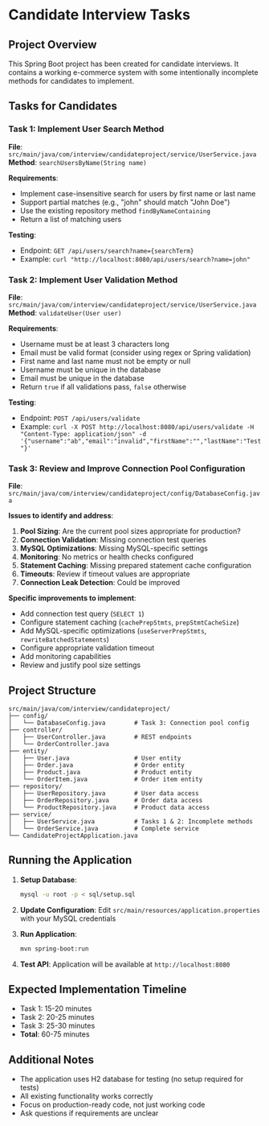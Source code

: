# Candidate Interview Tasks

## Project Overview
This Spring Boot project has been created for candidate interviews. It contains a working e-commerce system with some intentionally incomplete methods for candidates to implement.

## Tasks for Candidates

### Task 1: Implement User Search Method
**File**: `src/main/java/com/interview/candidateproject/service/UserService.java`
**Method**: `searchUsersByName(String name)`

**Requirements**:
- Implement case-insensitive search for users by first name or last name
- Support partial matches (e.g., "john" should match "John Doe")
- Use the existing repository method `findByNameContaining`
- Return a list of matching users

**Testing**:
- Endpoint: `GET /api/users/search?name={searchTerm}`
- Example: `curl "http://localhost:8080/api/users/search?name=john"`

### Task 2: Implement User Validation Method
**File**: `src/main/java/com/interview/candidateproject/service/UserService.java`
**Method**: `validateUser(User user)`

**Requirements**:
- Username must be at least 3 characters long
- Email must be valid format (consider using regex or Spring validation)
- First name and last name must not be empty or null
- Username must be unique in the database
- Email must be unique in the database
- Return `true` if all validations pass, `false` otherwise

**Testing**:
- Endpoint: `POST /api/users/validate`
- Example: `curl -X POST http://localhost:8080/api/users/validate -H "Content-Type: application/json" -d '{"username":"ab","email":"invalid","firstName":"","lastName":"Test"}'`

### Task 3: Review and Improve Connection Pool Configuration
**File**: `src/main/java/com/interview/candidateproject/config/DatabaseConfig.java`

**Issues to identify and address**:
1. **Pool Sizing**: Are the current pool sizes appropriate for production?
2. **Connection Validation**: Missing connection test queries
3. **MySQL Optimizations**: Missing MySQL-specific settings
4. **Monitoring**: No metrics or health checks configured
5. **Statement Caching**: Missing prepared statement cache configuration
6. **Timeouts**: Review if timeout values are appropriate
7. **Connection Leak Detection**: Could be improved

**Specific improvements to implement**:
- Add connection test query (`SELECT 1`)
- Configure statement caching (`cachePrepStmts`, `prepStmtCacheSize`)
- Add MySQL-specific optimizations (`useServerPrepStmts`, `rewriteBatchedStatements`)
- Configure appropriate validation timeout
- Add monitoring capabilities
- Review and justify pool size settings

## Project Structure
```
src/main/java/com/interview/candidateproject/
├── config/
│   └── DatabaseConfig.java        # Task 3: Connection pool config
├── controller/
│   ├── UserController.java        # REST endpoints
│   └── OrderController.java
├── entity/
│   ├── User.java                  # User entity
│   ├── Order.java                 # Order entity
│   ├── Product.java               # Product entity
│   └── OrderItem.java             # Order item entity
├── repository/
│   ├── UserRepository.java        # User data access
│   ├── OrderRepository.java       # Order data access
│   └── ProductRepository.java     # Product data access
├── service/
│   ├── UserService.java           # Tasks 1 & 2: Incomplete methods
│   └── OrderService.java          # Complete service
└── CandidateProjectApplication.java
```

## Running the Application

1. **Setup Database**:
   ```bash
   mysql -u root -p < sql/setup.sql
   ```

2. **Update Configuration**:
   Edit `src/main/resources/application.properties` with your MySQL credentials

3. **Run Application**:
   ```bash
   mvn spring-boot:run
   ```

4. **Test API**:
   Application will be available at `http://localhost:8080`

## Expected Implementation Timeline
- Task 1: 15-20 minutes
- Task 2: 20-25 minutes  
- Task 3: 25-30 minutes
- **Total**: 60-75 minutes

## Additional Notes
- The application uses H2 database for testing (no setup required for tests)
- All existing functionality works correctly
- Focus on production-ready code, not just working code
- Ask questions if requirements are unclear
